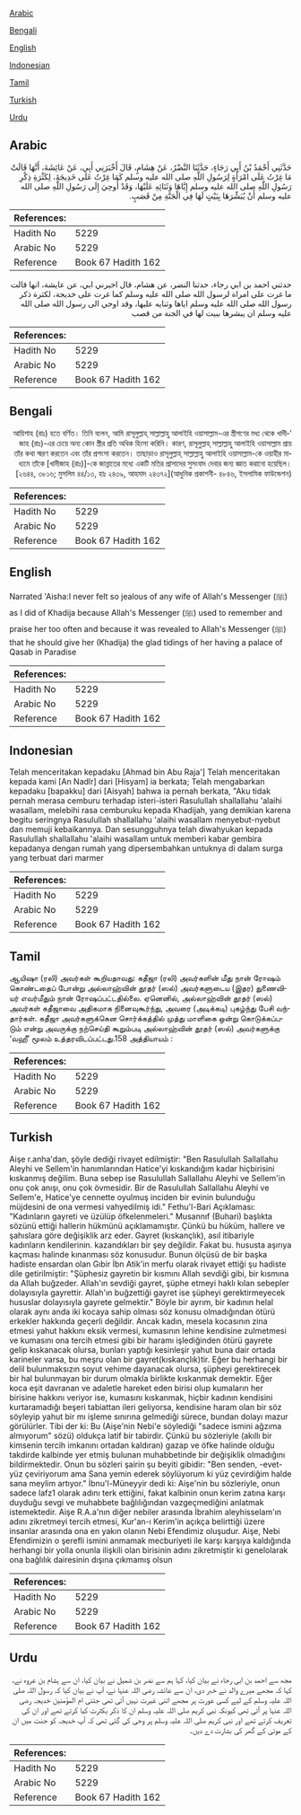 [Arabic](#arabic)

[Bengali](#bengali)

[English](#english)

[Indonesian](#indonesian)

[Tamil](#tamil)

[Turkish](#turkish)

[Urdu](#urdu)

## Arabic


<div dir="rtl" lang="ar" style={{fontSize:'larger',backgroundColor:'#f8f9fa',padding:20}}>
حَدَّثَنِي أَحْمَدُ بْنُ أَبِي رَجَاءٍ، حَدَّثَنَا النَّضْرُ، عَنْ هِشَامٍ، قَالَ أَخْبَرَنِي أَبِي، عَنْ عَائِشَةَ، أَنَّهَا قَالَتْ مَا غِرْتُ عَلَى امْرَأَةٍ لِرَسُولِ اللَّهِ صلى الله عليه وسلم كَمَا غِرْتُ عَلَى خَدِيجَةَ، لِكَثْرَةِ ذِكْرِ رَسُولِ اللَّهِ صلى الله عليه وسلم إِيَّاهَا وَثَنَائِهِ عَلَيْهَا، وَقَدْ أُوحِيَ إِلَى رَسُولِ اللَّهِ صلى الله عليه وسلم أَنْ يُبَشِّرَهَا بِبَيْتٍ لَهَا فِي الْجَنَّةِ مِنْ قَصَبٍ‏.‏
</div>
<div style={{backgroundColor:'#f8f9fa',padding:20, marginBottom: 10}}><table> <thead> <tr> <th>References:</th> <th></th> </tr> </thead> <tbody><tr><td>Hadith No</td><td>5229</td></tr><tr><td>Arabic No</td><td>5229</td></tr><tr><td>Reference</td><td>Book 67 Hadith 162</td></tr></tbody></table></div>


<div dir="rtl" lang="ar" style={{fontSize:'larger',backgroundColor:'#f8f9fa',padding:20}}>
حدثني احمد بن ابي رجاء، حدثنا النضر، عن هشام، قال اخبرني ابي، عن عايشة، انها قالت ما غرت على امراة لرسول الله صلى الله عليه وسلم كما غرت على خديجة، لكثرة ذكر رسول الله صلى الله عليه وسلم اياها وثنايه عليها، وقد اوحي الى رسول الله صلى الله عليه وسلم ان يبشرها ببيت لها في الجنة من قصب
</div>
<div style={{backgroundColor:'#f8f9fa',padding:20, marginBottom: 10}}><table> <thead> <tr> <th>References:</th> <th></th> </tr> </thead> <tbody><tr><td>Hadith No</td><td>5229</td></tr><tr><td>Arabic No</td><td>5229</td></tr><tr><td>Reference</td><td>Book 67 Hadith 162</td></tr></tbody></table></div>

## Bengali


<div dir="rtl" lang="bn" style={{fontSize:'larger',backgroundColor:'#f8f9fa',padding:20}}>
‘আয়িশাহ (রাঃ) হতে বর্ণিত। তিনি বলেন, আমি রাসূলুল্লাহ্ সাল্লাল্লাহু আলাইহি ওয়াসাল্লাম-এর স্ত্রীগণের মধ্য থেকে খাদীজাহ (রাঃ)-এর চেয়ে অন্য কোন স্ত্রীর প্রতি অধিক হিংসা করিনি। কারণ, রাসূলুল্লাহ্ সাল্লাল্লাহু আলাইহি ওয়াসাল্লাম প্রায় তাঁর কথা স্মরণ করতেন এবং তাঁর প্রশংসা করতেন। তাছাড়াও রাসূলুল্লাহ্ সাল্লাল্লাহু আলাইহি ওয়াসাল্লাম-কে ওয়াহীর মাধ্যমে তাঁকে [খাদীজাহ (রাঃ)]-কে জান্নাতের মধ্যে একটি মতির প্রাসাদের সুসংবাদ দেবার জন্য জ্ঞাত করানো হয়েছিল। [২৬৪৪, ৩৮১৬; মুসলিম ৪৪/১৩, হাঃ ২৪৩৯, আহমাদ ২৪৩৭২](আধুনিক প্রকাশনী- ৪৮৪৬, ইসলামিক ফাউন্ডেশন)
</div>
<div style={{backgroundColor:'#f8f9fa',padding:20, marginBottom: 10}}><table> <thead> <tr> <th>References:</th> <th></th> </tr> </thead> <tbody><tr><td>Hadith No</td><td>5229</td></tr><tr><td>Arabic No</td><td>5229</td></tr><tr><td>Reference</td><td>Book 67 Hadith 162</td></tr></tbody></table></div>

## English


<div dir="ltr" lang="en" style={{fontSize:'larger',backgroundColor:'#f8f9fa',padding:20}}>
Narrated 'Aisha:I never felt so jealous of any wife of Allah's Messenger (ﷺ) as I did of Khadija because Allah's Messenger (ﷺ) used to remember and praise her too often and because it was revealed to Allah's Messenger (ﷺ) that he should give her (Khadija) the glad tidings of her having a palace of Qasab in Paradise
</div>
<div style={{backgroundColor:'#f8f9fa',padding:20, marginBottom: 10}}><table> <thead> <tr> <th>References:</th> <th></th> </tr> </thead> <tbody><tr><td>Hadith No</td><td>5229</td></tr><tr><td>Arabic No</td><td>5229</td></tr><tr><td>Reference</td><td>Book 67 Hadith 162</td></tr></tbody></table></div>

## Indonesian


<div dir="ltr" lang="id" style={{fontSize:'larger',backgroundColor:'#f8f9fa',padding:20}}>
Telah menceritakan kepadaku [Ahmad bin Abu Raja'] Telah menceritakan kepada kami [An Nadlr] dari [Hisyam] ia berkata; Telah mengabarkan kepadaku [bapakku] dari [Aisyah] bahwa ia pernah berkata, "Aku tidak pernah merasa cemburu terhadap isteri-isteri Rasulullah shallallahu 'alaihi wasallam, melebihi rasa cemburuku kepada Khadijah, yang demikian karena begitu seringnya Rasulullah shallallahu 'alaihi wasallam menyebut-nyebut dan memuji kebaikannya. Dan sesungguhnya telah diwahyukan kepada Rasulullah shallallahu 'alaihi wasallam untuk memberi kabar gembira kepadanya dengan rumah yang dipersembahkan untuknya di dalam surga yang terbuat dari marmer
</div>
<div style={{backgroundColor:'#f8f9fa',padding:20, marginBottom: 10}}><table> <thead> <tr> <th>References:</th> <th></th> </tr> </thead> <tbody><tr><td>Hadith No</td><td>5229</td></tr><tr><td>Arabic No</td><td>5229</td></tr><tr><td>Reference</td><td>Book 67 Hadith 162</td></tr></tbody></table></div>

## Tamil


<div dir="ltr" lang="ta" style={{fontSize:'larger',backgroundColor:'#f8f9fa',padding:20}}>
ஆயிஷா (ரலி) அவர்கள் கூறியதாவது: கதீஜா (ரலி) அவர்களின் மீது நான் ரோஷம் கொண்டதைப் போன்று அல்லாஹ்வின் தூதர் (ஸல்) அவர்களுடைய (இதர) துணைவியர் எவர்மீதும் நான் ரோஷப்பட்டதில்லை. ஏனெனில், அல்லாஹ்வின் தூதர் (ஸல்) அவர்கள் கதீஜாவை அதிகமாக நினைவுகூர்ந்து, அவரை (அடிக்கடி) புகழ்ந்து பேசி வந்தார்கள். கதீஜா அவர்களுக்கென சொர்க்கத்தில் முத்து மாளிகை ஒன்று கொடுக்கப்படும் என்று அவருக்கு நற்செய்தி கூறும்படி அல்லாஹ்வின் தூதர் (ஸல்) அவர்களுக்கு ‘வஹீ’ மூலம் உத்தரவிடப்பட்டது.158 அத்தியாயம் :
</div>
<div style={{backgroundColor:'#f8f9fa',padding:20, marginBottom: 10}}><table> <thead> <tr> <th>References:</th> <th></th> </tr> </thead> <tbody><tr><td>Hadith No</td><td>5229</td></tr><tr><td>Arabic No</td><td>5229</td></tr><tr><td>Reference</td><td>Book 67 Hadith 162</td></tr></tbody></table></div>

## Turkish


<div dir="ltr" lang="tr" style={{fontSize:'larger',backgroundColor:'#f8f9fa',padding:20}}>
Aişe r.anha'dan, şöyle dediği rivayet edilmiştir: "Ben Rasulullah Sallallahu Aleyhi ve Sellem'in hanımlarından Hatice'yi kıskandığım kadar hiçbirisini kıskanmış değilim. Buna sebep ise Rasulullah Sallallahu Aleyhi ve Sellem'in onu çok anışı, onu çok övmesidir. Bir de Rasulullah Sallallahu Aleyhi ve Sellem'e, Hatice'ye cennette oyulmuş inciden bir evinin bulunduğu müjdesini de ona vermesi vahyedilmiş idi." Fethu'l-Bari Açıklaması: "Kadınların gayreti ve üzülüp öfkelenmeleri." Musannıf (Buhari) başlıkta sözünü ettiği hallerin hükmünü açıklamamıştır. Çünkü bu hüküm, hallere ve şahıslara göre değişiklik arz eder. Gayret (kıskançlık), asıl itibariyle kadınların kendilerinin. kazandıkları bir şey değildir. Fakat bu. hususta aşırıya kaçması halinde kınanması söz konusudur. Bunun ölçüsü de bir başka hadiste ensardan olan Gıbir İbn Atik'in merfu olarak rivayet ettiği şu hadiste dile getirilmiştir: "Şüphesiz gayretin bir kısmını Allah sevdiği gibi, bir kısmına da Allah buğzeder. Allah'ın sevdiği gayret, şüphe etmeyi haklı kılan sebepler dolayısıyla gayrettir. Allah'ın buğzettiği gayret ise şüpheyi gerektirmeyecek hususlar dolayısıyla gayrete gelmektir." Böyle bir ayrım, bir kadının helal olarak aynı anda iki kocaya sahip olması söz konusu olmadığından ötürü erkekler hakkında geçerli değildir. Ancak kadın, mesela kocasının zina etmesi yahut hakkını eksik vermesi, kumasının lehine kendisine zulmetmesi ve kumasını ona tercih etmesi gibi bir haramı işlediğinden ötürü gayrete gelip kıskanacak olursa, bunları yaptığı kesinleşir yahut buna dair ortada karineler varsa, bu meşru olan bir gayret(kıskançlık)tir. Eğer bu herhangi bir delil bulunmaksızın soyut vehime dayanacak olursa, şüpheyi gerektirecek bir hal bulunmayan bir durum olmakla birlikte kıskanmak demektir. Eğer koca eşit davranan ve adaletle hareket eden birisi olup kumaların her birisine hakkını veriyor ise, kumasını kıskanmak, hiçbir kadının kendisini kurtaramadığı beşeri tabiattan ileri geliyorsa, kendisine haram olan bir söz söyleyip yahut bir mı işleme sınırına gelmediği sürece, bundan dolayı mazur görülürler. Tibi der ki: Bu (Aişe'nin Nebi'e söylediği "sadece ismini ağzıma almıyorum" sözü) oldukça latif bir tabirdir. Çünkü bu sözleriyle (akıllı bir kimsenin tercih imkanını ortadan kaldıran) gazap ve öfke halinde olduğu takdirde kalbinde yer etmiş bulunan muhabbetinde bir değişiklik olmadığını bildirmektedir. Onun bu sözleri şairin şu beyiti gibidir: "Ben senden, -evet- yüz çeviriyorum ama Sana yemin ederek söylüyorum ki yüz çevirdiğim halde sana meylim artıyor." İbnu'l-Müneyyir dedi ki: Aişe'nin bu sözleriyle, onun sadece lafz1 olarak adını terk ettiğini, fakat kalbinin onun kerim zatına karşı duyduğu sevgi ve muhabbete bağlılığından vazgeçmediğini anlatmak istemektedir. Aişe R.A.a'nın diğer nebiler arasında İbrahim aleyhisselam'ın adını zikretmeyi tercih etmesi, Kur'an-ı Kerim'in açıkça belirttiği üzere insanlar arasında ona en yakın olanın Nebi Efendimiz oluşudur. Aişe, Nebi Efendimizin o şerefli ismini anmamak mecburiyeti ile karşı karşıya kaldığında herhangi bir yolla onunla ilişkili olan birisinin adını zikretmiştir ki genelolarak ona bağlılık dairesinin dışına çıkmamış olsun
</div>
<div style={{backgroundColor:'#f8f9fa',padding:20, marginBottom: 10}}><table> <thead> <tr> <th>References:</th> <th></th> </tr> </thead> <tbody><tr><td>Hadith No</td><td>5229</td></tr><tr><td>Arabic No</td><td>5229</td></tr><tr><td>Reference</td><td>Book 67 Hadith 162</td></tr></tbody></table></div>

## Urdu


<div dir="rtl" lang="ur" style={{fontSize:'larger',backgroundColor:'#f8f9fa',padding:20}}>
مجھ سے احمد بن ابی رجاء نے بیان کیا، کہا ہم سے نضر بن شمیل نے بیان کیا، ان سے ہشام بن عروہ نے، کہا کہ مجھے میرے والد نے خبر دی، ان سے عائشہ رضی اللہ عنہا نے، آپ نے بیان کیا کہ رسول اللہ صلی اللہ علیہ وسلم کے لیے کسی عورت پر مجھے اتنی غیرت نہیں آتی تھی جتنی ام المؤمنین خدیجہ رضی اللہ عنہا پر آتی تھی کیونکہ نبی کریم صلی اللہ علیہ وسلم ان کا ذکر بکثرت کیا کرتے تھے اور ان کی تعریف کرتے تھے اور نبی کریم صلی اللہ علیہ وسلم پر وحی کی گئی تھی کہ آپ خدیجہ کو جنت میں ان کے موتی کے گھر کی بشارت دے دیں۔
</div>
<div style={{backgroundColor:'#f8f9fa',padding:20, marginBottom: 10}}><table> <thead> <tr> <th>References:</th> <th></th> </tr> </thead> <tbody><tr><td>Hadith No</td><td>5229</td></tr><tr><td>Arabic No</td><td>5229</td></tr><tr><td>Reference</td><td>Book 67 Hadith 162</td></tr></tbody></table></div>